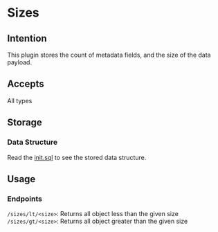 # Sizes

## Intention
This plugin stores the count of metadata fields, and the size of the data payload.


## Accepts
All types


## Storage
### Data Structure
Read the [init.sql](./scripts/init.sql) to see the stored data structure.


## Usage
### Endpoints
`/sizes/lt/<size>`: Returns all object less than the given size
`/sizes/gt/<size>`: Returns all object greater than the given size
